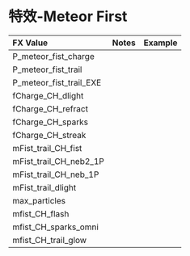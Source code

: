 # 特效-Meteor First

| FX Value | Notes | Example |
| :--- | :--- | :--- |
| P\_meteor\_fist\_charge |  |  |
| P\_meteor\_fist\_trail |  |  |
| P\_meteor\_fist\_trail\_EXE |  |  |
| fCharge\_CH\_dlight |  |  |
| fCharge\_CH\_refract |  |  |
| fCharge\_CH\_sparks |  |  |
| fCharge\_CH\_streak |  |  |
| mFist\_trail\_CH\_fist |  |  |
| mFist\_trail\_CH\_neb2\_1P |  |  |
| mFist\_trail\_CH\_neb\_1P |  |  |
| mFist\_trail\_dlight |  |  |
| max\_particles |  |  |
| mfist\_CH\_flash |  |  |
| mfist\_CH\_sparks\_omni |  |  |
| mfist\_CH\_trail\_glow |  |  |

